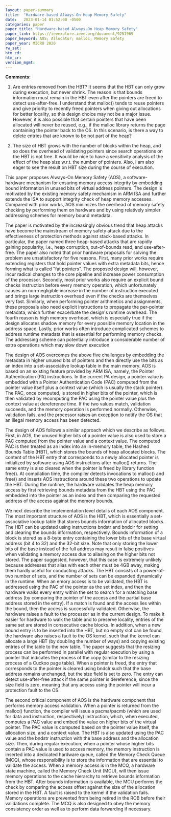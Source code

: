 ```yaml
---
layout: paper-summary
title:  "Hardware-based Always-On Heap Memory Safety"
date:   2023-01-14 01:52:00 -0500
categories: paper
paper_title: "Hardware-based Always-On Heap Memory Safety"
paper_link: https://ieeexplore.ieee.org/document/9251969
paper_keyword: AOS; Allocator; malloc; Memory Safety
paper_year: MICRO 2020
rw_set:
htm_cd:
htm_cr:
version_mgmt:
---
```


**Comments:**

1. Are entries removed from the HBT? It seems that the HBT can only grow during execution, but never shrink.
The reason is that bounds information must remain in the HBT even after the pointers are freed to detect use-after-free.
I understand that malloc() tends to reuse pointers and give priority to recently freed pointers when giving out
allocations for better locality, so this design choice may not be a major issue. However, it is also possible 
that certain pointers that have been allocated will never be reused, e.g., if the malloc library returns the page 
containing the pointer back to the OS.
In this scenario, is there a way to delete entries that are known to be not part of the heap?

2. The size of HBT grows with the number of blocks within the heap, and so does the overhead of validating 
pointers since search operations on the HBT is not free. It would be nice to have a sensitivity analysis of the 
effect of the heap size w.r.t. the number of pointers. Also, I am also eager to see the result on HBT size
during the course of execution.

This paper proposes Always-On Memory Safety (AOS), a software-hardware mechanism for ensuring memory access integrity
by embedding bound information in unused bits of virtual address pointers. The design is motivated by the existing 
memory safety mechanism in ARM ISA and further extends the ISA to support integrity check of heap memory accesses. 
Compared with prior works, AOS minimizes the overhead of memory safety checking by performing them on hardware and 
by using relatively simpler addressing schemes for memory bound metadata.

The paper is motivated by the increasingly obvious trend that heap attacks have become the mainstream of memory
safety attack due to the effectiveness of protection methods against stack-based attacks. In particular, the paper
named three heap-based attacks that are rapidly gaining popularity, i.e., heap corruption, out-of-bounds read, and 
use-after-free. The paper also noted that prior hardware proposals for solving the problem are unsatisfactory 
for five reasons. First, many prior works require extending registers that hold pointer values with extra metadata 
bits, hence forming what is called "fat pointers". The proposed design will, however, incur radical changes to the 
core pipeline and increase power consumption of the processor.
Secondly, most prior works also require an explicit bound checks instruction before every memory operation, which
unfortunately causes an non-negligible increase in the number of instruction executed and brings large instruction 
overhead even if the checks are themselves very fast. Similarly, when performing pointer arithmetics and assignments,
these proposals also need explicit instructions to propagate the per-pointer metadata, which further exacerbate the 
design's runtime overhead. The fourth reason is high memory overhead, which is especially true if the design 
allocates shadow memory for every possible memory location in the address space.
Lastly, prior works often introduce complicated schemes to address runtime metadata that is essential for performing 
memory checks. The addressing scheme can potentially introduce a considerable number of extra operations 
which may slow down execution.

The design of AOS overcomes the above five challenges by embedding the metadata in higher unused bits of pointers and 
then directly use the bits as an index into a set-associative lookup table in the main memory. 
AOS is based on an existing feature provided by ARM ISA, namely, the Pointer Authentication (PA) instructions. 
In the current PA design, a pointer value is embedded with a Pointer Authentication Code (PAC) computed from the 
pointer value itself plus a context value (which is usually the stack pointer). The PAC, once computed, is stored
in higher bits of the pointer, which is then validated by recomputing the PAC using the pointer value plus the 
context value at dereference time. If the two values match, validation succeeds, and the memory operation is 
performed normally. Otherwise, validation fails, and the processor raises an exception to notify the OS that an 
illegal memory access has been detected.

The design of AOS follows a similar approach which we describe as follows. First, in AOS, the unused higher bits of 
a pointer value is also used to store a PAC computed from the pointer value and a context value. The computed PAC
is then treated as an index into an in-memory table, the Hashed Bounds Table (HBT), which stores the bounds of heap 
allocated blocks. The content of the HBT entry that corresponds to a newly allocated pointer is initialized by software 
using AOS instructions after malloc() returns. The same entry is also cleared when the pointer is freed by library 
function free(). At compilation time, the compiler detects invocations to malloc() and free() and inserts AOS
instructions around these two operations to update the HBT. During the runtime, the hardware validates the heap
memory access by first retrieving bounds metadata from the HBT using the PAC embedded into the pointer as an index
and then comparing the requested address of the access against the memory bounds.

We next describe the implementation level details of each AOS component.
The most important structure of AOS is the HBT, which is essentially a set-associative lookup table that stores 
bounds information of allocated blocks. The HBT can be updated using instructions bndstr and bndclr for setting 
and clearing the bounds information, respectively. Bounds information of a block is stored as a 8-byte entry
containing the lower bits of the base virtual address (bit 4 to 32) and the 32-bit size. Note that only storing the 
lower bits of the base instead of the full address may result in false positives when validating a memory access
due to aliasing on the higher bits not stored. The paper suggested, however, that this case is extremely unlikely
because addresses that alias with each other must be 4GB away, making them hardly useful for conducting attacks.
The HBT consists of a power-of-two number of sets, and the number of sets can be expanded dynamically 
in the runtime. When an emory access is to be validated, the HBT is addressed using the PAC of the pointer as 
the set index, and then the hardware walks every entry within the set to search for a matching base address
(by comparing the pointer of the access and the partial base address stored in the entry). If a match is found and 
the access lies within the bound, then the access is successfully validated. Otherwise, the hardware raises a
fault to the processor as in the current design.
To make it easier for hardware to walk the table and to preserve locality, entries of the same set are stored in 
consecutive cache blocks. 
In addition, when a new bound entry is to be inserted into the HBT, but no empty slot can be found, the hardware
also raises a fault to the OS kernel, such that the kernel can allocate a large HBT (by doubling the number of ways)
and copying existing entries of the table to the new table. The paper suggests that the resizing process can be 
performed in parallel with regular execution by using a pointer that indicates the process of the copy
(similar to the resizing process of a Cuckoo page table).
When a pointer is freed, the entry that corresponds to the pointer is cleared using bndclr such that the base 
address remains unchanged, but the size field is set to zero. The entry can detect use-after-free attack
if the same pointer is dereference, since the size field is zero, meaning that any access using the pointer will
incur a protection fault to the OS.

The second critical component of AOS is the hardware component that performs memory access validation. When a 
pointer is returned from the malloc() function, the compiler will issue a pacma/pacmb (which are used for data and 
instruction, respectively) instruction, which, when executed, computes a PAC value and embed the value on higher
bits of the virtual pointer. The PAC value is computed based on the pointer value itself, the allocation size, and a 
context value. The HBT is also updated using the PAC value and the bndstr instruction with the base address and the 
allocation size.
Then, during regular execution, when a pointer whose higher bits contain a PAC value is used to access memory,
the memory instruction is inserted into a dedicated hardware queue, called the Memory Check Queue (MCQ), whose 
responsibility is to store the information that are essential to validate the access.
When a memory access is in the MCQ, a hardware state machine, called the Memory Check Unit (MCU), will then 
issue memory operations to the cache hierarchy to retrieve bounds information from the HBT. After bounds information
is available, the MCU performs the check by comparing the access offset against the size of the allocation
stored in the HBT. A fault is raised to the kernel if the validation fails.
Memory operations are prevented from being retired in the ROB before their validations complete.
The MCQ is also designed to obey the memory consistency order as well as to perform data forwarding if necessary.
